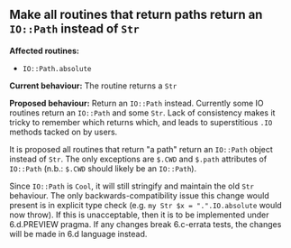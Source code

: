 ## Make all routines that return paths return an `IO::Path` instead of `Str`

**Affected routines:**
- `IO::Path.absolute`

**Current behaviour:**
The routine returns a `Str`

**Proposed behaviour:**
Return an `IO::Path` instead. Currently some IO routines return an `IO::Path`
and some `Str`. Lack of consistency makes it tricky to remember which returns
which, and leads to superstitious `.IO` methods tacked on by users.

It is proposed all routines that return "a path" return an `IO::Path` object
instead of `Str`. The only exceptions are `$.CWD` and `$.path` attributes of
`IO::Path` (n.b.: `$.CWD` should likely be an `IO::Path`).

Since `IO::Path` is `Cool`, it will still stringify and
maintain the old `Str` behaviour. The only backwards-compatibility issue this
change would present is in explicit type check (e.g.
`my Str $x = ".".IO.absolute` would now throw). If this is unacceptable, then it
is to be implemented under 6.d.PREVIEW pragma. If any changes break 6.c-errata
tests, the changes will be made in 6.d language instead.
